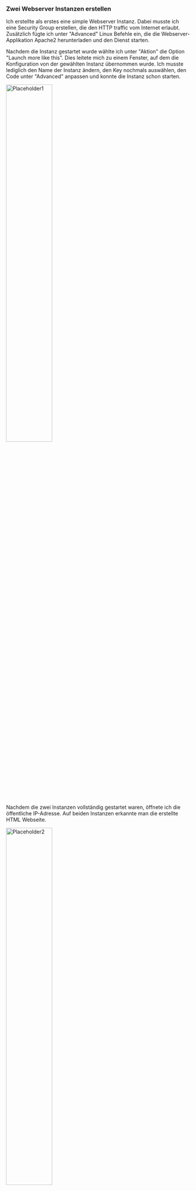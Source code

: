 ### Zwei Webserver Instanzen erstellen
Ich erstellte als erstes eine simple Webserver Instanz. Dabei musste ich eine Security Group erstellen, die den HTTP traffic vom Internet erlaubt. Zusätzlich fügte ich unter "Advanced" Linux Befehle ein, die die Webserver-Applikation Apache2 herunterladen und den Dienst starten. 

Nachdem die Instanz gestartet wurde wählte ich unter "Aktion" die Option "Launch more like this". Dies leitete mich zu einem Fenster, auf dem die Konfiguration von der gewählten Instanz übernommen wurde. Ich musste lediglich den Name der Instanz ändern, den Key nochmals auswählen, den Code unter "Advanced" anpassen und konnte die Instanz schon starten. 

<img width=50% height=50% alt="Placeholder1" src="https://github.com/user-attachments/assets/284d8e14-70fe-4b9d-9f0f-9a9a12e3802c">

Nachdem die zwei Instanzen vollständig gestartet waren, öffnete ich die öffentliche IP-Adresse. Auf beiden Instanzen erkannte man die erstellte HTML Webseite. 

<img width=50% height=50% alt="Placeholder2" src="https://github.com/user-attachments/assets/bf629eb6-4d3c-45be-b6f6-f81d5dd623e8">

### Load Balancer erstellen
Unter "Load Balancers" wählte ich die Option Application Load Balancer. Dieser kann HTTP(S) Anfragen effizient und intelligent verarbeiten. 

<img width=50% height=50% alt="Placeholder3" src="https://github.com/user-attachments/assets/b147ed44-c86b-453c-80df-6e065d845572">

Als nächstes wählte ich den "target type" "Instances" und setzte den Namen fest. 

<img width=50% height=50% alt="Placeholder4" src="https://github.com/user-attachments/assets/0f278ffd-576f-43de-965c-6a4d656e0052">

Hier unter "Register targets" muss ich die erstellten Instanzen auswählen. 

<img width=50% height=50% alt="Placeholder5" src="https://github.com/user-attachments/assets/ddc34725-b790-4d29-b719-c04bbc0a0abe">

Das hier ist die Übersicht von der **Target Group**. Eine Target Group empfängt den einkommenden definierten traffic und leitet ihn an die dementsprechenden Instanzen weiter. In diesem Fall ist es HTTP also Port 80. 

<img width=50% height=50% alt="Placeholder6" src="https://github.com/user-attachments/assets/fa0bae07-0ac8-4273-809d-1e2e0474483f">

Um die Load Balancer Konfiguration abzuschliessen muss die Target Group nur noch dem Load Balancer hinzugefügt werden. Dieser ist nach einigen Minuten bereit. 

<img width=50% height=50% alt="Placeholder7" src="https://github.com/user-attachments/assets/fcd10ab8-539f-48f7-98a2-9daee02a5a79">

Das Beweisvideo ist hier auf der Repo hochgeladen. Da ich das Lab beenden muss, wird alles gelöscht. 

---

[Beweis Video](https://github.com/user-attachments/assets/74646616-6807-4a59-8b70-e4312b772e75)

---

### Fazit
Ein Load Balancer ist sehr effektiv. Jetzt da ich weiss, wie dieser funktioniert und aufgesetzt wird, bin ich gespannt, wie es weiter geht. 
